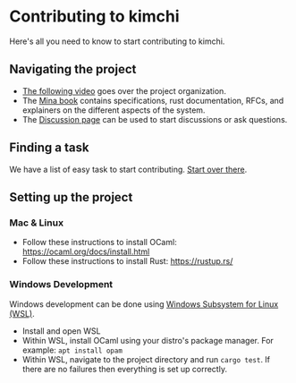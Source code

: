 # Contributing to kimchi

Here's all you need to know to start contributing to kimchi.

## Navigating the project

* [The following video](https://www.youtube.com/watch?v=WUP54nqVedc) goes over the project organization.
* The [Mina book](https://o1-labs.github.io/proof-systems/) contains specifications, rust documentation, RFCs, and explainers on the different aspects of the system.
* The [Discussion page](https://github.com/o1-labs/proof-systems/discussions) can be used to start discussions or ask questions.

## Finding a task

We have a list of easy task to start contributing. [Start over there](https://github.com/o1-labs/proof-systems/issues?q=is%3Aopen+is%3Aissue+label%3A%22easy+task+to+start+contributing%22).

## Setting up the project

### Mac & Linux

* Follow these instructions to install OCaml: https://ocaml.org/docs/install.html
* Follow these instructions to install Rust: https://rustup.rs/

### Windows Development

Windows development can be done using [Windows Subsystem for Linux (WSL)](https://docs.microsoft.com/en-us/windows/wsl/install).
* Install and open WSL
* Within WSL, install OCaml using your distro's package manager. For example: `apt install opam`
* Within WSL, navigate to the project directory and run `cargo test`. If there are no failures then everything is set up correctly.
